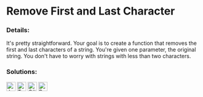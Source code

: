 # Remove First and Last Character

### Details:

It's pretty straightforward. Your goal is to create a function that removes the first and last characters of a string. You're given one parameter, the original string. You don't have to worry with strings with less than two characters.

### Solutions:

[<img src="https://github.com/CrappyCodeMaker/Training-How-to-Code/blob/master/images/logo/javascript.svg" height="24px" alt="JavaScript">](https://github.com/CrappyCodeMaker/CODEWARS/blob/main/8%20kyu/Remove%20First%20and%20Last%20Character/Solutions/JS.js) [<img src="https://github.com/CrappyCodeMaker/Training-How-to-Code/blob/master/images/logo/typescript.svg" height="24px" alt="TypeScript">](https://github.com/CrappyCodeMaker/CODEWARS/blob/main/8%20kyu/Remove%20First%20and%20Last%20Character/Solutions/TS.ts) [<img src="https://github.com/CrappyCodeMaker/Training-How-to-Code/blob/master/images/logo/csharp.svg" height="24px" alt="C#">](https://github.com/CrappyCodeMaker/CODEWARS/blob/main/8%20kyu/Remove%20First%20and%20Last%20Character/Solutions/C%23.cs) [<img src="https://github.com/CrappyCodeMaker/Training-How-to-Code/blob/master/images/logo/python.svg" height="24px" alt="Python">](https://github.com/CrappyCodeMaker/CODEWARS/blob/main/8%20kyu/Remove%20First%20and%20Last%20Character/Solutions/PY.py)
